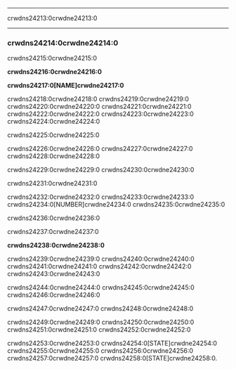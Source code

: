 * * *

crwdns24213:0crwdne24213:0

* * *

### crwdns24214:0crwdne24214:0

  


crwdns24215:0crwdne24215:0

**crwdns24216:0crwdne24216:0**

**crwdns24217:0[NAME]crwdne24217:0**

crwdns24218:0crwdne24218:0 crwdns24219:0crwdne24219:0 crwdns24220:0crwdne24220:0 crwdns24221:0crwdne24221:0 crwdns24222:0crwdne24222:0 crwdns24223:0crwdne24223:0 crwdns24224:0crwdne24224:0

crwdns24225:0crwdne24225:0

crwdns24226:0crwdne24226:0 crwdns24227:0crwdne24227:0 crwdns24228:0crwdne24228:0

crwdns24229:0crwdne24229:0 crwdns24230:0crwdne24230:0

crwdns24231:0crwdne24231:0

crwdns24232:0crwdne24232:0 crwdns24233:0crwdne24233:0 crwdns24234:0[NUMBER]crwdne24234:0 crwdns24235:0crwdne24235:0

crwdns24236:0crwdne24236:0

crwdns24237:0crwdne24237:0

**crwdns24238:0crwdne24238:0**

crwdns24239:0crwdne24239:0 crwdns24240:0crwdne24240:0 crwdns24241:0crwdne24241:0 crwdns24242:0crwdne24242:0 crwdns24243:0crwdne24243:0

crwdns24244:0crwdne24244:0 crwdns24245:0crwdne24245:0 crwdns24246:0crwdne24246:0

crwdns24247:0crwdne24247:0 crwdns24248:0crwdne24248:0

crwdns24249:0crwdne24249:0 crwdns24250:0crwdne24250:0 crwdns24251:0crwdne24251:0 crwdns24252:0crwdne24252:0

crwdns24253:0crwdne24253:0 crwdns24254:0[STATE]crwdne24254:0 crwdns24255:0crwdne24255:0 crwdns24256:0crwdne24256:0 crwdns24257:0crwdne24257:0 crwdns24258:0[STATE]crwdne24258:0.